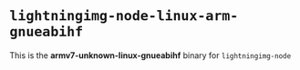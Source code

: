 # `lightningimg-node-linux-arm-gnueabihf`

This is the **armv7-unknown-linux-gnueabihf** binary for `lightningimg-node`
